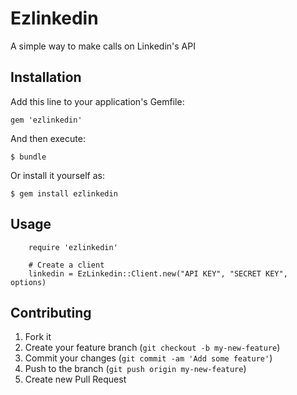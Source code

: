 # Ezlinkedin

A simple way to make calls on Linkedin's API

## Installation

Add this line to your application's Gemfile:

    gem 'ezlinkedin'

And then execute:

    $ bundle

Or install it yourself as:

    $ gem install ezlinkedin

## Usage

		require 'ezlinkedin'

		# Create a client
		linkedin = EzLinkedin::Client.new("API KEY", "SECRET KEY", options)
## Contributing

1. Fork it
2. Create your feature branch (`git checkout -b my-new-feature`)
3. Commit your changes (`git commit -am 'Add some feature'`)
4. Push to the branch (`git push origin my-new-feature`)
5. Create new Pull Request
